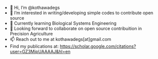 - 👋 Hi, I’m @kothawadegs
- 👀 I’m interested in writing/developing simple codes to contribute open source
- 🌱 Currently learning Biological Systems Engineering
- 💞️ Looking forward to collaborate on open source contribuition in Precision Agriculture
- 📫 Reach out to me at kothawadegs[at]gmail.com
- Find my publications at: https://scholar.google.com/citations?user=GZ3MipUAAAAJ&hl=en

<!---
kothawadegs/kothawadegs is a ✨ special ✨ repository because its `README.md` (this file) appears on your GitHub profile.
You can click the Preview link to take a look at your changes.
--->

